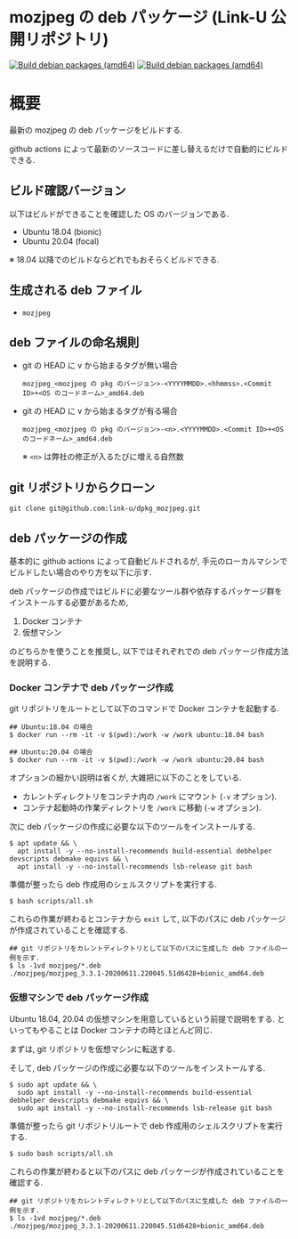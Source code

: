 # mozjpeg の deb パッケージ (Link-U 公開リポジトリ)

[![Build debian packages (amd64)](https://github.com/link-u/dpkg_mozjpeg/actions/workflows/build-debian-package_arm64.yml/badge.svg)](https://github.com/link-u/dpkg_mozjpeg/actions/workflows/build-debian-package_arm64.yml)
  [![Build debian packages (amd64)](https://github.com/link-u/dpkg_mozjpeg/actions/workflows/build-debian-package_amd64.yml/badge.svg)](https://github.com/link-u/dpkg_mozjpeg/actions/workflows/build-debian-package_amd64.yml)

# 概要

最新の mozjpeg の deb パッケージをビルドする.

github actions によって最新のソースコードに差し替えるだけで自動的にビルドできる.

## ビルド確認バージョン

以下はビルドができることを確認した OS のバージョンである.

* Ubuntu 18.04 (bionic)
* Ubuntu 20.04 (focal)

※ 18.04 以降でのビルドならどれでもおそらくビルドできる.

## 生成される deb ファイル

* `mozjpeg`

## deb ファイルの命名規則

* git の HEAD に v から始まるタグが無い場合
  ```
  mozjpeg_<mozjpeg の pkg のバージョン>-<YYYYMMDD>.<hhmmss>.<Commit ID>+<OS のコードネーム>_amd64.deb
  ```

* git の HEAD に v から始まるタグが有る場合
  ```
  mozjpeg_<mozjpeg の pkg のバージョン>-<n>.<YYYYMMDD>.<Commit ID>+<OS のコードネーム>_amd64.deb
  ```
  ※ `<n>` は弊社の修正が入るたびに増える自然数


## git リポジトリからクローン

```
git clone git@github.com:link-u/dpkg_mozjpeg.git
```


## deb パッケージの作成

基本的に github actions によって自動ビルドされるが, 手元のローカルマシンでビルドしたい場合のやり方を以下に示す.

deb パッケージの作成ではビルドに必要なツール群や依存するパッケージ群をインストールする必要があるため, 

1. Docker コンテナ
2. 仮想マシン

のどちらかを使うことを推奨し, 以下ではそれぞれでの deb パッケージ作成方法を説明する. 

### Docker コンテナで deb パッケージ作成

git リポジトリをルートとして以下のコマンドで Docker コンテナを起動する.

```
## Ubuntu:18.04 の場合 
$ docker run --rm -it -v $(pwd):/work -w /work ubuntu:18.04 bash

## Ubuntu:20.04 の場合 
$ docker run --rm -it -v $(pwd):/work -w /work ubuntu:20.04 bash
```

オプションの細かい説明は省くが, 大雑把に以下のことをしている.

* カレントディレクトリをコンテナ内の `/work` にマウント (`-v` オプション).
* コンテナ起動時の作業ディレクトリを `/work` に移動 (`-w` オプション).

次に deb パッケージの作成に必要な以下のツールをインストールする.

```
$ apt update && \
  apt install -y --no-install-recommends build-essential debhelper devscripts debmake equivs && \
  apt install -y --no-install-recommends lsb-release git bash
```

準備が整ったら deb 作成用のシェルスクリプトを実行する.

```
$ bash scripts/all.sh
```

これらの作業が終わるとコンテナから `exit` して, 以下のパスに deb パッケージが作成されていることを確認する.

```
## git リポジトリをカレントディレクトリとして以下のパスに生成した deb ファイルの一例を示す.
$ ls -1vd mozjpeg/*.deb
./mozjpeg/mozjpeg_3.3.1-20200611.220045.51d6428+bionic_amd64.deb
```


### 仮想マシンで deb パッケージ作成

Ubuntu 18.04, 20.04 の仮想マシンを用意しているという前提で説明をする.
といってもやることは Docker コンテナの時とほとんど同じ.

まずは, git リポジトリを仮想マシンに転送する.

そして, deb パッケージの作成に必要な以下のツールをインストールする.

```
$ sudo apt update && \
  sudo apt install -y --no-install-recommends build-essential debhelper devscripts debmake equivs && \
  sudo apt install -y --no-install-recommends lsb-release git bash
```

準備が整ったら git リポジトリルートで deb 作成用のシェルスクリプトを実行する.

```
$ sudo bash scripts/all.sh
```

これらの作業が終わると以下のパスに deb パッケージが作成されていることを確認する.

```
## git リポジトリをカレントディレクトリとして以下のパスに生成した deb ファイルの一例を示す.
$ ls -1vd mozjpeg/*.deb
./mozjpeg/mozjpeg_3.3.1-20200611.220045.51d6428+bionic_amd64.deb
```
